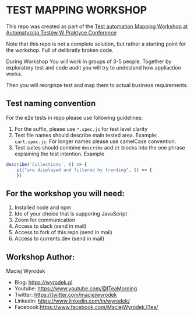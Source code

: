 # TEST MAPPING WORKSHOP

This repo was created as part of the [Test automation Mapping Workshop at Automatyzcja Testów W Praktyce Conference](https://atwpraktyce.pl/)

Note that this repo is not a complete solution, but rather a starting point for the workshop. 
Full of delibratly broken code.



During Workshop
You will work in groups of 3-5 people. 
Together by exploratory test and code audit you will try to undestand how appliaction works.

Then you will reorginze test and map them to actual business requirements.

## Test naming convention

For the e2e tests in repo please use following guidelines:
1. For the suffix, please use `*.spec.js` for test level clarity
2. Test file names should describe main tested area. Example: `cart.spec.js`. 
For longer names please use camelCase convention.
3. Test suites should combine `describe` and `it` blocks into the one phrase 
explaining the test intention. Example
```javascript
describe('Collections', () => {
    it("are displayed and filtered by trending", () => {
    })
```

## For the workshop you will need:
1. Installed node and npm
2. Ide of your choice that is supporing JavaScript
3. Zoom for communication
4. Access to slack (send in mail)
5. Access to fork of this repo (send in mail)
6. Access to currents.dev (send in mail)


## Workshop Author:

Maciej Wyrodek
* Blog: https://wyrodek.pl
* Youtube: https://www.youtube.com/@ITeaMorning
* Twitter: https://twitter.com/maciejwyrodek
* Linkedin: https://www.linkedin.com/in/wyrodek/
* Facebook:https://www.facebook.com/MaciejWyrodek.ITea/


